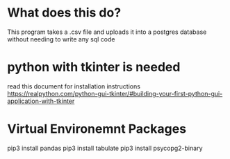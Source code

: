# What does this do?
This program takes a .csv file and uploads it into a postgres database without needing to write any sql code


# python with tkinter is needed
read this document for installation instructions
https://realpython.com/python-gui-tkinter/#building-your-first-python-gui-application-with-tkinter


# Virtual Environemnt Packages
pip3 install pandas
pip3 install tabulate
pip3 install psycopg2-binary
